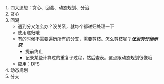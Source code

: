 1.  四大思想：贪心、回溯、动态规划、分治      
2.  贪心      
3.  回溯      
    + 遇到分叉怎么办？没关系，就每个都递归处理一下      
    + 使用递归哦      
    + 有的时候不需要遍历所有的分支，需要剪枝。怎么剪枝呢？___还没有仔细研究___       
      + 提前终止      
      + 记录某些计算过的重复子过程，然后查表。这点跟动态规划很像哦      
    + 应用：DFS     
4.  动态规划      
5.  分支      
